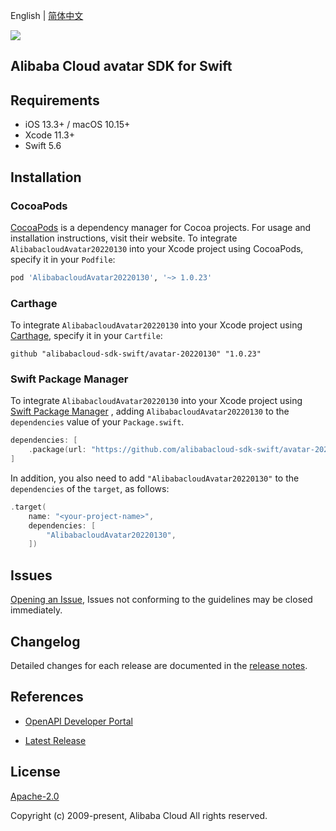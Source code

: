 English | [简体中文](README-CN.md)

![](https://aliyunsdk-pages.alicdn.com/icons/AlibabaCloud.svg)

## Alibaba Cloud avatar SDK for Swift

## Requirements

- iOS 13.3+ / macOS 10.15+
- Xcode 11.3+
- Swift 5.6

## Installation

### CocoaPods

[CocoaPods](https://cocoapods.org) is a dependency manager for Cocoa projects. For usage and installation instructions, visit their website. To integrate `AlibabacloudAvatar20220130` into your Xcode project using CocoaPods, specify it in your `Podfile`:

```ruby
pod 'AlibabacloudAvatar20220130', '~> 1.0.23'
```

### Carthage

To integrate `AlibabacloudAvatar20220130` into your Xcode project using [Carthage](https://github.com/Carthage/Carthage), specify it in your `Cartfile`:

```ogdl
github "alibabacloud-sdk-swift/avatar-20220130" "1.0.23"
```

### Swift Package Manager

To integrate `AlibabacloudAvatar20220130` into your Xcode project using [Swift Package Manager](https://swift.org/package-manager/) , adding `AlibabacloudAvatar20220130` to the `dependencies` value of your `Package.swift`.

```swift
dependencies: [
    .package(url: "https://github.com/alibabacloud-sdk-swift/avatar-20220130.git", from: "1.0.23")
]
```

In addition, you also need to add `"AlibabacloudAvatar20220130"` to the `dependencies` of the `target`, as follows:

```swift
.target(
    name: "<your-project-name>",
    dependencies: [
        "AlibabacloudAvatar20220130",
    ])
```

## Issues

[Opening an Issue](https://github.com/alibabacloud-sdk-swift/avatar-20220130/issues/new), Issues not conforming to the guidelines may be closed immediately.

## Changelog

Detailed changes for each release are documented in the [release notes](./ChangeLog.txt).

## References

* [OpenAPI Developer Portal](https://next.api.alibabacloud.com/home)
- [Latest Release](https://github.com/alibabacloud-sdk-swift/avatar-20220130)

## License

[Apache-2.0](http://www.apache.org/licenses/LICENSE-2.0)

Copyright (c) 2009-present, Alibaba Cloud All rights reserved.

